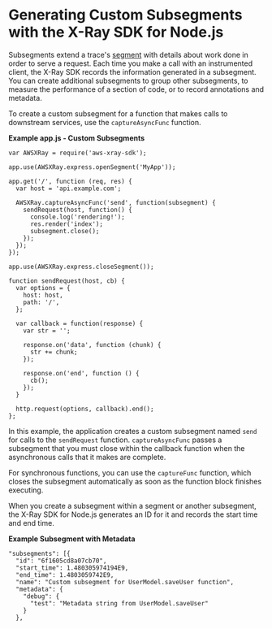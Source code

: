# Generating Custom Subsegments with the X\-Ray SDK for Node\.js<a name="xray-sdk-nodejs-subsegments"></a>

Subsegments extend a trace's [segment](xray-concepts.md#xray-concepts-segments) with details about work done in order to serve a request\. Each time you make a call with an instrumented client, the X\-Ray SDK records the information generated in a subsegment\. You can create additional subsegments to group other subsegments, to measure the performance of a section of code, or to record annotations and metadata\.

To create a custom subsegment for a function that makes calls to downstream services, use the `captureAsyncFunc` function\.

**Example app\.js \- Custom Subsegments**  

```
var AWSXRay = require('aws-xray-sdk');

app.use(AWSXRay.express.openSegment('MyApp'));

app.get('/', function (req, res) {
  var host = 'api.example.com';

  AWSXRay.captureAsyncFunc('send', function(subsegment) {
    sendRequest(host, function() {
      console.log('rendering!');
      res.render('index');
      subsegment.close();
    });
  });
});

app.use(AWSXRay.express.closeSegment());

function sendRequest(host, cb) {
  var options = {
    host: host,
    path: '/',
  };

  var callback = function(response) {
    var str = '';

    response.on('data', function (chunk) {
      str += chunk;
    });

    response.on('end', function () {
      cb();
    });
  }

  http.request(options, callback).end();
};
```

In this example, the application creates a custom subsegment named `send` for calls to the `sendRequest` function\. `captureAsyncFunc` passes a subsegment that you must close within the callback function when the asynchronous calls that it makes are complete\.

For synchronous functions, you can use the `captureFunc` function, which closes the subsegment automatically as soon as the function block finishes executing\.

When you create a subsegment within a segment or another subsegment, the X\-Ray SDK for Node\.js generates an ID for it and records the start time and end time\.

**Example Subsegment with Metadata**  

```
"subsegments": [{
  "id": "6f1605cd8a07cb70",
  "start_time": 1.480305974194E9,
  "end_time": 1.4803059742E9,
  "name": "Custom subsegment for UserModel.saveUser function",
  "metadata": {
    "debug": {
      "test": "Metadata string from UserModel.saveUser"
    }
  },
```
